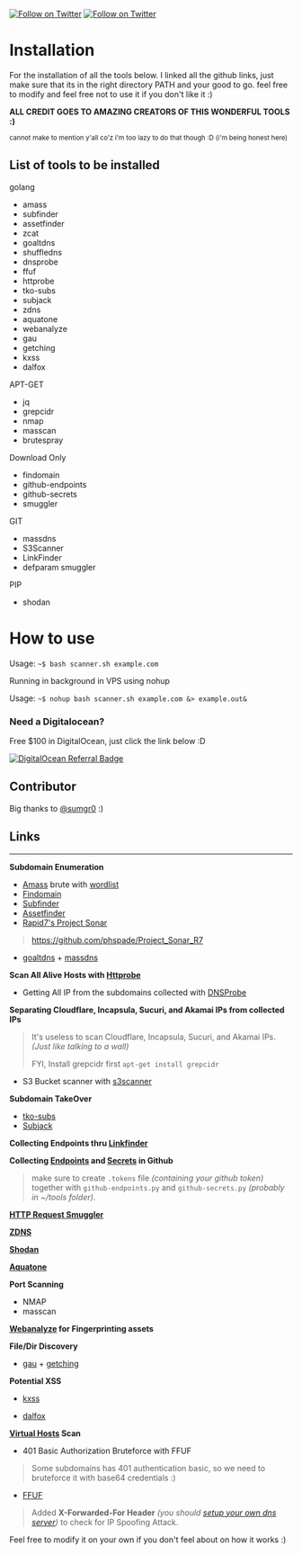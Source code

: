 [![Follow on Twitter](https://img.shields.io/twitter/follow/0xspade.svg?logo=twitter)](https://twitter.com/0xpsade)
[![Follow on Twitter](https://img.shields.io/twitter/follow/sumgr0.svg?logo=twitter)](https://twitter.com/sumgr0)

# Installation 
For the installation of all the tools below. I linked all the github links, just make sure that its in the right directory PATH and your good to go. feel free to modify and feel free not to use it if you don't like it :)

**ALL CREDIT GOES TO AMAZING CREATORS OF THIS WONDERFUL TOOLS :)**

<sup>cannot make to mention y'all co'z i'm too lazy to do that though :D (i'm being honest here)</sup>
## List of tools to be installed

golang
- amass
- subfinder
- assetfinder
- zcat
- goaltdns
- shuffledns
- dnsprobe
- ffuf
- httprobe
- tko-subs
- subjack
- zdns
- aquatone
- webanalyze
- gau
- getching
- kxss
- dalfox

APT-GET
- jq
- grepcidr
- nmap
- masscan
- brutespray

Download Only
- findomain
- github-endpoints
- github-secrets
- smuggler

GIT
- massdns
- S3Scanner
- LinkFinder
- defparam smuggler

PIP
- shodan

# How to use

Usage: `~$ bash scanner.sh example.com`

Running in background in VPS using nohup

Usage: `~$ nohup bash scanner.sh example.com &> example.out&`


### Need a Digitalocean?

Free $100 in DigitalOcean, just click the link below :D

[![DigitalOcean Referral Badge](https://web-platforms.sfo2.cdn.digitaloceanspaces.com/WWW/Badge%201.svg)](https://www.digitalocean.com/?refcode=9d633afb889b&utm_campaign=Referral_Invite&utm_medium=Referral_Program&utm_source=badge)

## Contributor

Big thanks to [@sumgr0](https://twitter.com/sumgr0) :)

## Links 

----
**Subdomain Enumeration**
* [Amass](https://github.com/OWASP/Amass) brute with [wordlist](https://github.com/ZephrFish/Wordlists/blob/master/HugeDNS.7z)
* [Findomain](https://github.com/Edu4rdSHL/findomain)
* [Subfinder](https://github.com/subfinder/subfinder)
* [Assetfinder](https://github.com/tomnomnom/assetfinder)
* [Rapid7's Project Sonar](https://opendata.rapid7.com/sonar.fdns_v2/)
>https://github.com/phspade/Project_Sonar_R7
* [goaltdns](https://github.com/subfinder/goaltdns) + [massdns](https://github.com/blechschmidt/massdns)

**Scan All Alive Hosts with [Httprobe](https://github.com/tomnomnom/httprobe)**

* Getting All IP from the subdomains collected with [DNSProbe](https://github.com/projectdiscovery/dnsprobe)

**Separating Cloudflare, Incapsula, Sucuri, and Akamai IPs from collected IPs**
>It's useless to scan Cloudflare, Incapsula, Sucuri, and Akamai IPs. *(Just like talking to a wall)*
>
>FYI, Install grepcidr first `apt-get install grepcidr`

* S3 Bucket scanner with [s3scanner](https://github.com/sa7mon/S3Scanner)

**Subdomain TakeOver**
* [tko-subs](https://github.com/anshumanbh/tko-subs)
* [Subjack](https://github.com/haccer/subjack)

**Collecting Endpoints thru [Linkfinder](https://github.com/GerbenJavado/LinkFinder/)**

**Collecting [Endpoints](https://github.com/gwen001/github-search/blob/master/github-endpoints.py) and [Secrets](https://github.com/gwen001/github-search/blob/master/github-secrets.py) in Github**
>make sure to create `.tokens` file *(containing your github token)* together with `github-endpoints.py` and `github-secrets.py` *(probably in ~/tools folder)*.

**[HTTP Request Smuggler](https://github.com/gwen001/pentest-tools/blob/master/smuggler.py)**

**[ZDNS](https://github.com/zmap/zdns)**

**[Shodan](https://cli.shodan.io/)**

**[Aquatone](https://github.com/michenriksen/aquatone)**

**Port Scanning**
* NMAP
* masscan

**[Webanalyze](https://github.com/rverton/webanalyze) for Fingerprinting assets**

**File/Dir Discovery**
* [gau](https://github.com/lc/gau) + [getching](https://github.com/phspade/getching)

**Potential XSS**
* [kxss](https://github.com/tomnomnom/hacks/tree/master/kxss)

* [dalfox](https://github.com/hahwul/dalfox)

**[Virtual Hosts](https://github.com/ffuf/ffuf) Scan**

* 401 Basic Authorization Bruteforce with FFUF
>Some subdomains has 401 authentication basic, so we need to bruteforce it with base64 credentials :)

* [FFUF](https://github.com/ffuf/ffuf)

>Added **X-Forwarded-For Header** *(you should [setup your own dns server](https://medium.com/@spade.com/a-noob-guide-to-setup-your-own-oob-dns-server-870d9e05b54a))* to check for IP Spoofing Attack.

Feel free to modify it on your own if you don't feel about on how it works :)

